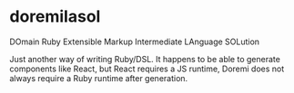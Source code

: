 # doremilasol
DOmain Ruby Extensible Markup Intermediate LAnguage SOLution

Just another way of writing Ruby/DSL.  It happens to be able to generate components like React, but React requires a JS runtime, Doremi does not always require a Ruby runtime after generation.
